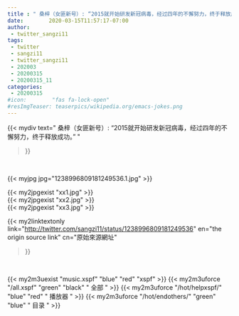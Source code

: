 ```yaml
---
title : " 桑梓（女匪新号）: “2015就开始研发新冠病毒，经过四年的不懈努力，终于释放成功。”  "
date:        2020-03-15T11:57:17-07:00
author:
 - twitter_sangzi11
tags:
 - twitter
 - sangzi11
 - twitter_sangzi11
 - 202003
 - 20200315
 - 20200315_11
categories:
 - 20200315
#icon:        "fas fa-lock-open"
#resImgTeaser: teaserpics/wikipedia.org/emacs-jokes.png
---
```


{{< mydiv text=" 桑梓（女匪新号）: “2015就开始研发新冠病毒，经过四年的不懈努力，终于释放成功。”  "
>}}
<br>


 {{< myjpg jpg="1238996809181249536.1.jpg" >}}<br> 

{{< my2jpgexist "xx1.jpg" >}}<br>
{{< my2jpgexist "xx2.jpg" >}}<br>
{{< my2jpgexist "xx3.jpg" >}}<br>


{{< my2linktextonly link="http://twitter.com/sangzi11/status/1238996809181249536"
en="the origin source link" cn="原始來源網址"
>}}


<br>

{{< my2m3uexist "music.xspf"        "blue"   "red"    "xspf" >}} {{< my2m3uforce "/all.xspf"         "green"  "black"  " 全部 " >}} {{< my2m3uforce "/hot/helpxspf/"    "blue"   "red"    " 播放器 " >}} {{< my2m3uforce "/hot/endothers/"   "green"  "blue"   " 目录 " >}} 
